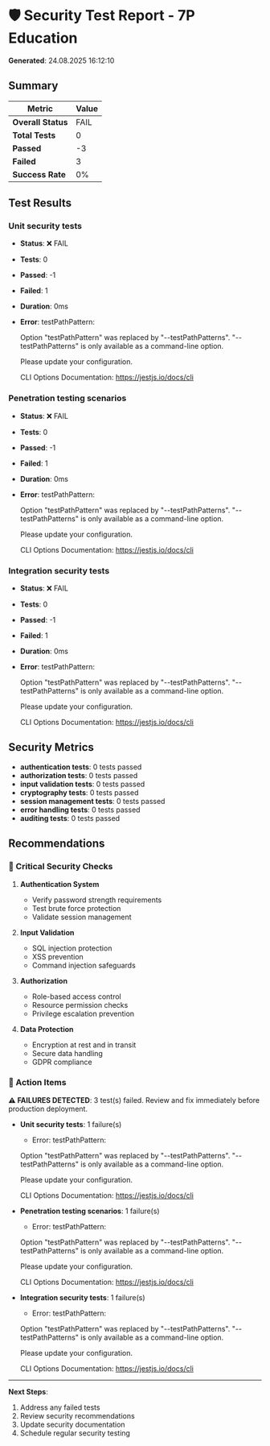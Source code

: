 # 🛡️ Security Test Report - 7P Education

**Generated**: 24.08.2025 16:12:10

## Summary

| Metric | Value |
|--------|-------|
| **Overall Status** | FAIL |
| **Total Tests** | 0 |
| **Passed** | -3 |
| **Failed** | 3 |
| **Success Rate** | 0% |

## Test Results


### Unit security tests

- **Status**: ❌ FAIL
- **Tests**: 0
- **Passed**: -1
- **Failed**: 1
- **Duration**: 0ms
- **Error**: testPathPattern:

  Option "testPathPattern" was replaced by "--testPathPatterns". "--testPathPatterns" is only available as a command-line option.
  
  Please update your configuration.

  CLI Options Documentation:
  https://jestjs.io/docs/cli




### Penetration testing scenarios

- **Status**: ❌ FAIL
- **Tests**: 0
- **Passed**: -1
- **Failed**: 1
- **Duration**: 0ms
- **Error**: testPathPattern:

  Option "testPathPattern" was replaced by "--testPathPatterns". "--testPathPatterns" is only available as a command-line option.
  
  Please update your configuration.

  CLI Options Documentation:
  https://jestjs.io/docs/cli




### Integration security tests

- **Status**: ❌ FAIL
- **Tests**: 0
- **Passed**: -1
- **Failed**: 1
- **Duration**: 0ms
- **Error**: testPathPattern:

  Option "testPathPattern" was replaced by "--testPathPatterns". "--testPathPatterns" is only available as a command-line option.
  
  Please update your configuration.

  CLI Options Documentation:
  https://jestjs.io/docs/cli




## Security Metrics

- **authentication tests**: 0 tests passed
- **authorization tests**: 0 tests passed
- **input validation tests**: 0 tests passed
- **cryptography tests**: 0 tests passed
- **session management tests**: 0 tests passed
- **error handling tests**: 0 tests passed
- **auditing tests**: 0 tests passed

## Recommendations

### 🔐 Critical Security Checks

1. **Authentication System**
   - Verify password strength requirements
   - Test brute force protection
   - Validate session management

2. **Input Validation**
   - SQL injection protection
   - XSS prevention
   - Command injection safeguards

3. **Authorization**
   - Role-based access control
   - Resource permission checks
   - Privilege escalation prevention

4. **Data Protection**
   - Encryption at rest and in transit
   - Secure data handling
   - GDPR compliance

### 🚨 Action Items


**⚠️ FAILURES DETECTED**: 3 test(s) failed. Review and fix immediately before production deployment.


- **Unit security tests**: 1 failure(s)
    - Error: testPathPattern:

  Option "testPathPattern" was replaced by "--testPathPatterns". "--testPathPatterns" is only available as a command-line option.
  
  Please update your configuration.

  CLI Options Documentation:
  https://jestjs.io/docs/cli



- **Penetration testing scenarios**: 1 failure(s)
    - Error: testPathPattern:

  Option "testPathPattern" was replaced by "--testPathPatterns". "--testPathPatterns" is only available as a command-line option.
  
  Please update your configuration.

  CLI Options Documentation:
  https://jestjs.io/docs/cli



- **Integration security tests**: 1 failure(s)
    - Error: testPathPattern:

  Option "testPathPattern" was replaced by "--testPathPatterns". "--testPathPatterns" is only available as a command-line option.
  
  Please update your configuration.

  CLI Options Documentation:
  https://jestjs.io/docs/cli





---

**Next Steps**:
1. Address any failed tests
2. Review security recommendations
3. Update security documentation
4. Schedule regular security testing

